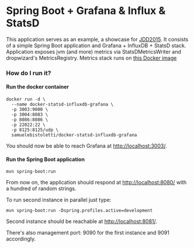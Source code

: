 # Spring Boot + Grafana & Influx & StatsD

This application serves as an example, a showcase for [JDD2015](http://15.jdd.org.pl/). It consists of a simple Spring Boot application and Grafana + InfluxDB + StatsD stack. Application exposes jvm (and more) metrics via StatsDMetricsWriter and dropwizard's MetricsRegistry. Metrics stack runs on [this Docker image](https://hub.docker.com/r/samuelebistoletti/docker-statsd-influxdb-grafana/)

### How do I run it?

#### Run the docker container

```
docker run -d \
  --name docker-statsd-influxdb-grafana \
  -p 3003:9000 \
  -p 3004:8083 \
  -p 8086:8086 \
  -p 22022:22 \
  -p 8125:8125/udp \
  samuelebistoletti/docker-statsd-influxdb-grafana
```

You should now be able to reach Grafana at [http://localhost:3003/](http://localhost:3003/).

#### Run the Spring Boot application

`mvn spring-boot:run`

From now on, the application should respond at [http://localhost:8080/](http://localhost:8080/) with a hundred of random strings.

To run second instance in parallel just type:

`mvn spring-boot:run -Dspring.profiles.active=development`

Second instance should be reachable at [http://localhost:8081/](http://localhost:8081/).

There's also management port: 9090 for the first instance and 9091 accordingly.
